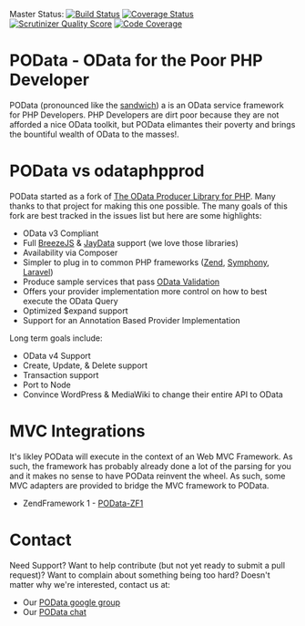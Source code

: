 Master Status: [![Build Status](https://travis-ci.org/balihoo/POData.png?branch=master)](https://travis-ci.org/balihoo/POData) 
[![Coverage Status](https://coveralls.io/repos/balihoo/POData/badge.png)](https://coveralls.io/r/balihoo/POData)
[![Scrutinizer Quality Score](https://scrutinizer-ci.com/g/balihoo/POData/badges/quality-score.png?s=f64c3b87cfa28d109fa394e68dd34c3caa88bedc)](https://scrutinizer-ci.com/g/balihoo/POData/)
[![Code Coverage](https://scrutinizer-ci.com/g/balihoo/POData/badges/coverage.png?s=ce164b3b45a6a2f06fb42c344d61bed2e5eea63d)](https://scrutinizer-ci.com/g/balihoo/POData/)

POData - OData for the Poor PHP Developer
============

POData (pronounced like the [sandwich](http://en.wikipedia.org/wiki/Po'_boy)) a is an OData service framework for PHP Developers.  PHP Developers are dirt poor because they are not afforded a nice OData toolkit, but POData elimantes their poverty and brings the bountiful wealth of OData to the masses!.

POData vs odataphpprod
===================
POData started as a fork of [The OData Producer Library for PHP](https://github.com/MSOpenTech/odataphpprod).  Many thanks to that project for making this one possible.  The many goals of this fork are best tracked in the issues list but here are some highlights:

* OData v3 Compliant
* Full [BreezeJS](http://www.breezejs.com/) & [JayData](http://jaydata.org/) support (we love those libraries)
* Availability via Composer
* Simpler to plug in to common PHP frameworks ([Zend](https://github.com/zendframework/zf1), [Symphony](https://github.com/symphonycms/symphony-2), [Laravel](https://github.com/laravel/laravel))
* Produce sample services that pass [OData Validation](http://services.odata.org/validation/)
* Offers your provider implementation more control on how to best execute the OData Query
* Optimized $expand support
* Support for an Annotation Based Provider Implementation

Long term goals include:

* OData v4 Support
* Create, Update, & Delete support
* Transaction support
* Port to Node
* Convince WordPress & MediaWiki to change their entire API to OData

MVC Integrations
=================
It's likley POData will execute in the context of an Web MVC Framework.  As such, the framework has probably already done a lot of the parsing for you and it makes no sense to have POData reinvent the wheel.  As such, some MVC adapters are provided to bridge the MVC framework to POData.
* ZendFramework 1 - [POData-ZF1](https://github.com/balihoo/POData-ZF1)


Contact
============
Need Support? Want to help contribute (but not yet ready to submit a pull request)?  Want to complain about something being too hard?  Doesn't matter why we're interested, contact us at:

* Our [POData google group](https://groups.google.com/d/forum/podata)
* Our [POData chat](https://balihoodevs.talkerapp.com/rooms/53540)
